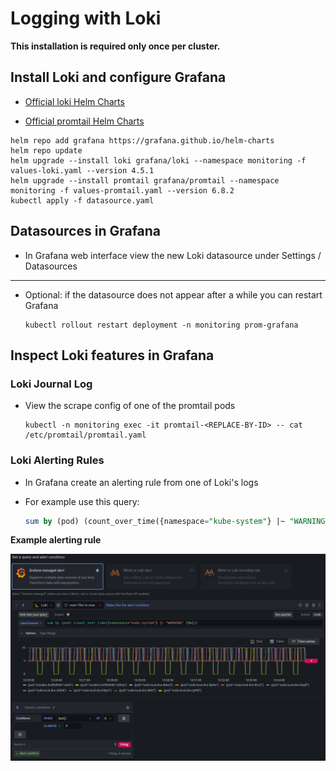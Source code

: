 # Logging with Loki

**This installation is required only once per cluster.**

## Install Loki and configure Grafana

* [Official loki Helm Charts](https://artifacthub.io/packages/helm/grafana/loki)

* [Official promtail Helm Charts](https://artifacthub.io/packages/helm/grafana/promtail)

```shell
helm repo add grafana https://grafana.github.io/helm-charts
helm repo update
helm upgrade --install loki grafana/loki --namespace monitoring -f values-loki.yaml --version 4.5.1
helm upgrade --install promtail grafana/promtail --namespace monitoring -f values-promtail.yaml --version 6.8.2
kubectl apply -f datasource.yaml
```

## Datasources in Grafana

* In Grafana web interface view the new Loki datasource under Settings / Datasources

---

* Optional: if the datasource does not appear after a while you can restart Grafana

  ```shell
  kubectl rollout restart deployment -n monitoring prom-grafana
  ```

## Inspect Loki features in Grafana

### Loki Journal Log

* View the scrape config of one of the promtail pods

  ```shell
  kubectl -n monitoring exec -it promtail-<REPLACE-BY-ID> -- cat /etc/promtail/promtail.yaml
  ```

### Loki Alerting Rules

* In Grafana create an alerting rule from one of Loki's logs

* For example use this query:

  ```sql
  sum by (pod) (count_over_time({namespace="kube-system"} |~ "WARNING" [5m]))
  ```

**Example alerting rule**

![](img/loki-grafana-alert-rule.png)
